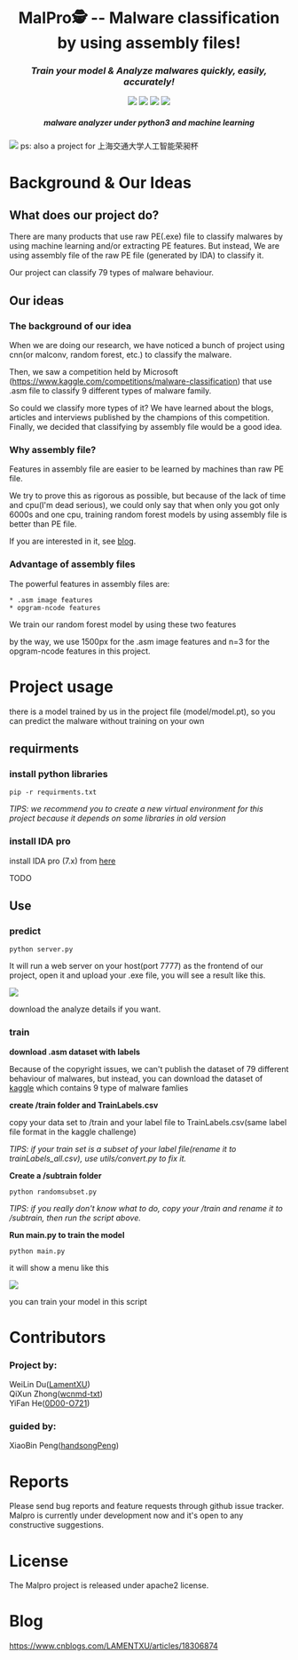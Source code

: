 <h1 align="center">MalPro🕵️ -- Malware classification by using assembly files!</h1>
<em><h3 align="center">Train your model & Analyze malwares quickly, easily, accurately!</h3></em>
<p align="center">
<img src=https://img.shields.io/badge/python-3.7+-blue?style=for-the-badge>
<img src=https://img.shields.io/badge/License-Apache2-green?style=for-the-badge>
<img src=https://img.shields.io/badge/State-Developing-red?style=for-the-badge>
<img src=https://img.shields.io/badge/Platform-Windows-orange?style=for-the-badge>
<em><h5 align="center">malware analyzer under python3 and machine learning</h5></em>
<img src=https://files.cnblogs.com/files/blogs/820580/logo.ico?t=1722150186&download=true>
ps: also a project for 上海交通大学人工智能荣昶杯

# Background & Our Ideas

## What does our project do?

There are many products that use raw PE(.exe) file to classify malwares by using machine learning and/or extracting PE features. But instead, We are using assembly file of the raw PE file (generated by IDA) to classify it. 

Our project can classify 79 types of malware behaviour.

## Our ideas

### The background of our idea

When we are doing our research, we have noticed a bunch of project using cnn(or malconv, random forest, etc.) to classify the malware. 

Then, we saw a competition held by Microsoft (https://www.kaggle.com/competitions/malware-classification) that use .asm file to classify 9 different types of malware family. 

So could we classify more types of it? We have learned about the blogs, articles and interviews published by the champions of this competition. Finally, we decided that classifying by assembly file would be a good idea.

### Why assembly file?

Features in assembly file are easier to be learned by machines than raw PE file.

We try to prove this as rigorous as possible, but because of the lack of time and cpu(I'm dead serious), we could only say that when only you got only 6000s and one cpu, training random forest models by using assembly file is better than PE file.

If you are interested in it, see [blog](#blog).

### Advantage of assembly files

The powerful features in assembly files are: 

	* .asm image features
	* opgram-ncode features
	
We train our random forest model by using these two features

by the way, we use 1500px for the .asm image features and n=3 for the opgram-ncode features in this project.

# Project usage

there is a model trained by us in the project file (model/model.pt), so you can predict the malware without training on your own

## requirments

### install python libraries

```
pip -r requirments.txt
```

*TIPS: we recommend you to create a new virtual environment for this project because it depends on some libraries in old version*

### install IDA pro

install IDA pro (7.x) from [here](https://hex-rays.com/IDA-pro/)

TODO

## Use

### predict

```
python server.py
```

It will run a web server on your host(port 7777) as the frontend of our project, open it and upload your .exe file, you will see a result like this.

![](https://files.cnblogs.com/files/blogs/820580/example.ico?t=1722150163&download=true)

download the analyze details if you want. 

### train

**download .asm dataset with labels**

Because of the copyright issues, we can't publish the dataset of 79 different behaviour of malwares, but instead, you can download the dataset of [kaggle](https://www.kaggle.com/competitions/malware-classification) which contains 9 type of malware famlies

**create /train folder and TrainLabels.csv**

copy your data set to /train and your label file to TrainLabels.csv(same label file format in the kaggle challenge)

*TIPS: if your train set is a subset of your label file(rename it to trainLabels_all.csv), use utils/convert.py to fix it.*

**Create a /subtrain folder**

`python randomsubset.py`

*TIPS: if you really don't know what to do, copy your /train and rename it to /subtrain, then run the script above.*

**Run main.py to train the model**

`python main.py`

it will show a menu like this

![](https://files.cnblogs.com/files/blogs/820580/example2.ico?t=1722150155&download=true)

you can train your model in this script

# Contributors

### Project by:  

WeiLin Du([LamentXU](https://www.cnblogs.com/LAMENTXU))  
QiXun Zhong([wcnmd-txt](https://github.com/wcnmd-txt))  
YiFan He([0D00-O721](https://github.com/0D00-O721))  

### guided by:  

XiaoBin Peng([handsongPeng](https://github.com/handsongPeng))  

# Reports
Please send bug reports and feature requests through github issue tracker. Malpro is currently under development now and it's open to any constructive suggestions.

# License
The Malpro project is released under apache2 license.

# Blog

https://www.cnblogs.com/LAMENTXU/articles/18306874